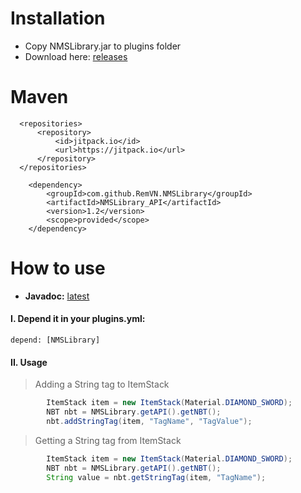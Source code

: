 
# Installation
- Copy NMSLibrary.jar to plugins folder 
- Download here: [releases](https://github.com/RemVN/NMSLibrary/releases) 
# Maven

  ```markup
	<repositories>
		<repository>
		    <id>jitpack.io</id>
		    <url>https://jitpack.io</url>
		</repository>
	</repositories>
  ```

```markup
	<dependency>
	    <groupId>com.github.RemVN.NMSLibrary</groupId>
	    <artifactId>NMSLibrary_API</artifactId>
	    <version>1.2</version>
  		<scope>provided</scope>
	</dependency>
```

# How to use 
- **Javadoc:** [latest](https://javadoc.jitpack.io/com/github/RemVN/NMSLibrary/NMSLibrary/1.3/javadoc/)

#### I. Depend it in your plugins.yml:

  `depend: [NMSLibrary]`

#### II. Usage

> Adding a String tag to ItemStack
>

```java
		ItemStack item = new ItemStack(Material.DIAMOND_SWORD);
		NBT nbt = NMSLibrary.getAPI().getNBT();
		nbt.addStringTag(item, "TagName", "TagValue");
```
> Getting a String tag from ItemStack
>

```java
		ItemStack item = new ItemStack(Material.DIAMOND_SWORD);
		NBT nbt = NMSLibrary.getAPI().getNBT();
		String value = nbt.getStringTag(item, "TagName");
```



